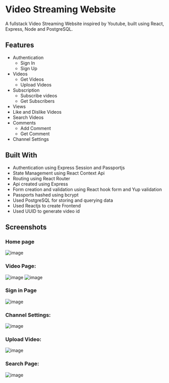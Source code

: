 # Video Streaming Website
A fullstack Video Streaming Website inspired by Youtube, built using React, Express, Node and PostgreSQL.
## Features
* Authentication
  * Sign In
  * Sign Up
* Videos
  * Get Videos
  * Upload Videos 
* Subscription
  * Subscribe videos
  * Get Subscribers 
* Views 
* Like and Dislike Videos
* Search Videos
* Comments
  * Add Comment
  * Get Comment
* Channel Settings
## Built With
* Authentication using Express Session and Passportjs
* State Management using React Context Api
* Routing using React Router
* Api created using Express
* Form creation and validation using React hook form and Yup validation
* Passports hashed using bcrypt
* Used PostgreSQL for storing and querying data
* Used Reactjs to create Frontend
* Used UUID to generate video id
## Screenshots
### Home page
![image](https://github.com/ankkitsharma/Video-Streaming-Website/assets/78787267/7556534e-105f-4ba4-bb9c-7b79303fc191)
### Video Page:
![image](https://github.com/ankkitsharma/Video-Streaming-Website/assets/78787267/897d961d-eb42-47c6-ad91-a67abb3e008c)
![image](https://github.com/ankkitsharma/Video-Streaming-Website/assets/78787267/5c4e4def-96ef-4b8e-802a-195577494503)
### Sign in Page
![image](https://github.com/ankkitsharma/Video-Streaming-Website/assets/78787267/f3587f65-88f0-416a-9725-6d88d92b140a)
### Channel Settings:
![image](https://github.com/ankkitsharma/Video-Streaming-Website/assets/78787267/bef19c8e-6eec-4e9c-91fd-7121a2dae7ce)
### Upload Video:
![image](https://github.com/ankkitsharma/Video-Streaming-Website/assets/78787267/e1fe8dcc-44ec-448c-bc74-eba78b890470)
### Search Page:
![image](https://github.com/ankkitsharma/Video-Streaming-Website/assets/78787267/c7d42714-ae02-46ff-9021-a8712af15181)




